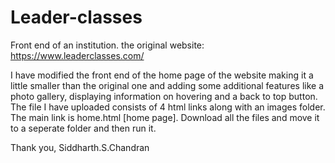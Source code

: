 # Leader-classes
Front end of an institution.
the original website: https://www.leaderclasses.com/

I have modified the front end of the home page of the website making it a little smaller than the original one and adding some additional features like a photo gallery, displaying information on hovering and a back to top button. 
The file I have uploaded consists of 4 html links along with an images folder. The main link is home.html [home page].
Download all the files and move it to a seperate folder and then run it.

Thank you,
Siddharth.S.Chandran
